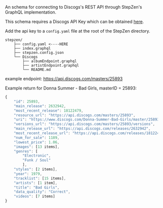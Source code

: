 An schema for connecting to Discogs's REST API through StepZen's GraphQL implementation.

This schema requires a Discogs API Key which can be obtained [here](hhttps://www.discogs.com/settings/developers). 

Add the api key to a `config.yaml` file at the root of the StepZen directory.
```
stepzen/
    ├── config.yaml <----HERE
    ├── index.graphql
    ├── stepzen.config.json
    └── Discogs
        ├── albumEndpoint.graphql
        ├── artistEndpoint.graphql
        └── README.md
```

example endpoint:
https://api.discogs.com/masters/25893

Example return for Donna Summer - Bad Girls, masterID = 25893:
```js
{
    "id": 25893,
    "main_release": 2632942,
    "most_recent_release": 18122479,
    "resource_url": "https://api.discogs.com/masters/25893",
    "uri": "https://www.discogs.com/Donna-Summer-Bad-Girls/master/25893",
    "versions_url": "https://api.discogs.com/masters/25893/versions",
    "main_release_url": "https://api.discogs.com/releases/2632942",
    "most_recent_release_url": "https://api.discogs.com/releases/18122479",
    "num_for_sale": 1189,
    "lowest_price": 1.06,
    "images": [13 items],
    "genres": [
        "Electronic",
        "Funk / Soul"
        ],
    "styles": [2 items],
    "year": 1979,
    "tracklist": [15 items],
    "artists": [1 item],
    "title": "Bad Girls",
    "data_quality": "Correct",
    "videos": [7 items]
}
```